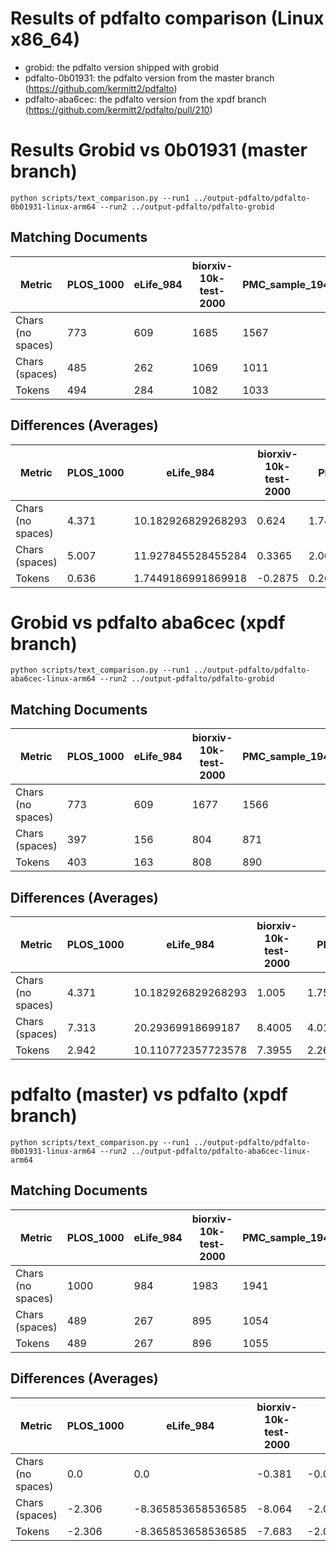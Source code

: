 # Results of pdfalto comparison (Linux x86_64)

- grobid: the pdfalto version shipped with grobid
- pdfalto-0b01931: the pdfalto version from the master branch (https://github.com/kermitt2/pdfalto)
- pdfalto-aba6cec: the pdfalto version from the xpdf branch (https://github.com/kermitt2/pdfalto/pull/210)

# Results Grobid vs 0b01931 (master branch)

```shell
python scripts/text_comparison.py --run1 ../output-pdfalto/pdfalto-0b01931-linux-arm64 --run2 ../output-pdfalto/pdfalto-grobid
```

## Matching Documents

| Metric            | PLOS_1000 | eLife_984 | biorxiv-10k-test-2000 | PMC_sample_1943 |
|-------------------|-----------|-----------|-----------------------|-----------------|
| Chars (no spaces) | 773       | 609       | 1685                  | 1567            |
| Chars (spaces)    | 485       | 262       | 1069                  | 1011            |
| Tokens            | 494       | 284       | 1082                  | 1033            |

## Differences (Averages)

| Metric            | PLOS_1000 | eLife_984          | biorxiv-10k-test-2000 | PMC_sample_1943    |
|-------------------|-----------|--------------------|-----------------------|--------------------|
| Chars (no spaces) | 4.371     | 10.182926829268293 | 0.624                 | 1.743695316520844  |
| Chars (spaces)    | 5.007     | 11.927845528455284 | 0.3365                | 2.004632012352033  |
| Tokens            | 0.636     | 1.7449186991869918 | -0.2875               | 0.2609366958311889 |

# Grobid vs pdfalto aba6cec (xpdf branch)

```shell
python scripts/text_comparison.py --run1 ../output-pdfalto/pdfalto-aba6cec-linux-arm64 --run2 ../output-pdfalto/pdfalto-grobid
```

## Matching Documents

| Metric            | PLOS_1000 | eLife_984 | biorxiv-10k-test-2000 | PMC_sample_1943 |
|-------------------|-----------|-----------|-----------------------|-----------------|
| Chars (no spaces) | 773       | 609       | 1677                  | 1566            |
| Chars (spaces)    | 397       | 156       | 804                   | 871             |
| Tokens            | 403       | 163       | 808                   | 890             |

## Differences (Averages)

| Metric            | PLOS_1000 | eLife_984          | biorxiv-10k-test-2000 | PMC_sample_1943    |
|-------------------|-----------|--------------------|-----------------------|--------------------|
| Chars (no spaces) | 4.371     | 10.182926829268293 | 1.005                 | 1.7519300051466804 |
| Chars (spaces)    | 7.313     | 20.29369918699187  | 8.4005                | 4.014925373134329  |
| Tokens            | 2.942     | 10.110772357723578 | 7.3955                | 2.262995367987648  |

# pdfalto (master) vs pdfalto (xpdf branch)

```shell
python scripts/text_comparison.py --run1 ../output-pdfalto/pdfalto-0b01931-linux-arm64 --run2 ../output-pdfalto/pdfalto-aba6cec-linux-arm64
```

## Matching Documents

| Metric            | PLOS_1000 | eLife_984 | biorxiv-10k-test-2000 | PMC_sample_1943 |
|-------------------|-----------|-----------|-----------------------|-----------------|
| Chars (no spaces) | 1000      | 984       | 1983                  | 1941            |
| Chars (spaces)    | 489       | 267       | 895                   | 1054            |
| Tokens            | 489       | 267       | 896                   | 1055            |

## Differences (Averages)

| Metric            | PLOS_1000 | eLife_984          | biorxiv-10k-test-2000 | PMC_sample_1943       |
|-------------------|-----------|--------------------|-----------------------|-----------------------|
| Chars (no spaces) | 0.0       | 0.0                | -0.381                | -0.008234688625836336 |
| Chars (spaces)    | -2.306    | -8.365853658536585 | -8.064                | -2.0102933607822955   |
| Tokens            | -2.306    | -8.365853658536585 | -7.683                | -2.0020586721564593   |

